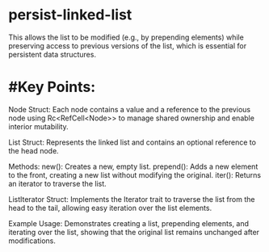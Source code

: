 # persist-linked-list

This allows the list to be modified (e.g., by prepending elements) while preserving access to previous versions of the list, which is essential for persistent data structures.

# #Key Points:
Node Struct: Each node contains a value and a reference to the previous node using Rc<RefCell<Node<T>>> to manage shared ownership and enable interior mutability.

List Struct: Represents the linked list and contains an optional reference to the head node.

Methods:
new(): Creates a new, empty list.
prepend(): Adds a new element to the front, creating a new list without modifying the original.
iter(): Returns an iterator to traverse the list.


ListIterator Struct: Implements the Iterator trait to traverse the list from the head to the tail, allowing easy iteration over the list elements.

Example Usage: Demonstrates creating a list, prepending elements, and iterating over the list, showing that the original list remains unchanged after modifications.
